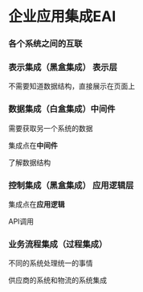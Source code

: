 # 企业应用集成EAI

### 各个系统之间的互联



### 表示集成（黑盒集成） 表示层

不需要知道数据结构，直接展示在页面上

### 数据集成（白盒集成）中间件

需要获取另一个系统的数据

集成点在**中间件**

了解数据结构

### 控制集成（黑盒集成） 应用逻辑层

集成点在**应用逻辑**

API调用

### 业务流程集成（过程集成）

不同的系统处理统一的事情

供应商的系统和物流的系统集成